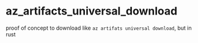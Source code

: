# az_artifacts_universal_download
proof of concept to download like `az artifats universal download`, but in rust
